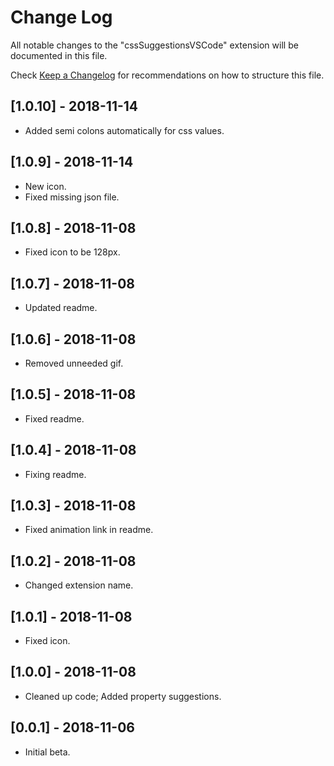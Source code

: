 # Change Log
All notable changes to the "cssSuggestionsVSCode" extension will be documented in this file.

Check [Keep a Changelog](http://keepachangelog.com/) for recommendations on how to structure this file.

## [1.0.10] - 2018-11-14

- Added semi colons automatically for css values.

## [1.0.9] - 2018-11-14
- New icon.
- Fixed missing json file.

## [1.0.8] - 2018-11-08
- Fixed icon to be 128px.

## [1.0.7] - 2018-11-08
- Updated readme.

## [1.0.6] - 2018-11-08
- Removed unneeded gif.

## [1.0.5] - 2018-11-08
- Fixed readme.

## [1.0.4] - 2018-11-08
- Fixing readme.

## [1.0.3] - 2018-11-08
- Fixed animation link in readme.

## [1.0.2] - 2018-11-08
- Changed extension name.

## [1.0.1] - 2018-11-08
- Fixed icon.

## [1.0.0] - 2018-11-08
- Cleaned up code; Added property suggestions.

## [0.0.1] - 2018-11-06
- Initial beta.